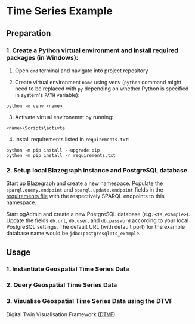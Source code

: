 # Time Series Example

## Preparation
### 1. Create a Python virtual environment and install required packages (in Windows):

1) Open `cmd` terminal and navigate into project repository

2) Create virtual environment `name` using venv (`python` command might need to be replaced with `py` depending on whether Python is specified in system's `PATH` variable):
```
python -m venv <name>
```

3) Activate virtual environemnt by running:
```
<name>\Scripts\activte
```

4) Install requirements listed in `requirements.txt`:
```
python -m pip install --upgrade pip
python -m pip install -r requirements.txt
```

### 2. Setup local Blazegraph instance and PostgreSQL database 

Start up Blazegraph and create a new namespace. Populate the `sparql.query.endpoint` and `sparql.update.endpoint` fields in the [requirements file] with the respectively SPARQL endpoints to this namespace.

Start pgAdmin and create a new PostgreSQL database (e.g. `<ts_example>`). Update the fields `db.url`, `db.user`, and `db.password` according to your local PostgreSQL settings. The default URL (with default port) for the example database name would be `jdbc:postgresql:ts_example`. 

## Usage

### 1. Instantiate Geospatial Time Series Data


### 2. Query Geospatial Time Series Data


### 3. Visualise Geospatial Time Series Data using the DTVF

Digital Twin Visualisation Framework ([DTVF])






[DTVF]: https://github.com/cambridge-cares/TheWorldAvatar/wiki/Digital-Twin-Visualisations
[requirements file]: resources/ts_example.properties